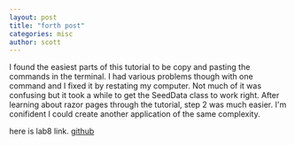 ```yaml
---
layout: post
title: "forth post"
categories: misc
author: scott
---
```



I found the easiest parts of this tutorial to be copy and pasting the commands in the terminal. I had various problems though with one command and I fixed it by restating my computer. Not much of it was confusing but it took a while to get the SeedData class to work right. After learning about razor pages through the tutorial, step 2 was much easier. I'm conifident I could create another application of the same complexity.

here is lab8 link. [github](https://github.com/scottdaco/csci340lab8)